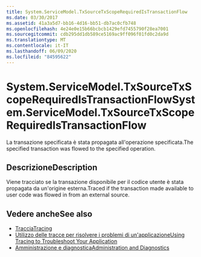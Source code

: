 ```yaml
---
title: System.ServiceModel.TxSourceTxScopeRequiredIsTransactionFlow
ms.date: 03/30/2017
ms.assetid: 41a3a5d7-bb16-4d16-bb51-db7ac0cfb748
ms.openlocfilehash: 4e24e0e15b66bcbcb1429efd7455790f28ea7001
ms.sourcegitcommit: cdb295dd1db589ce5169ac9ff096f01fd0c2da9d
ms.translationtype: MT
ms.contentlocale: it-IT
ms.lasthandoff: 06/09/2020
ms.locfileid: "84595622"
---
```

# <a name="systemservicemodeltxsourcetxscoperequiredistransactionflow"></a><span data-ttu-id="3eb0f-102">System.ServiceModel.TxSourceTxScopeRequiredIsTransactionFlow</span><span class="sxs-lookup"><span data-stu-id="3eb0f-102">System.ServiceModel.TxSourceTxScopeRequiredIsTransactionFlow</span></span>
<span data-ttu-id="3eb0f-103">La transazione specificata è stata propagata all'operazione specificata.</span><span class="sxs-lookup"><span data-stu-id="3eb0f-103">The specified transaction was flowed to the specified operation.</span></span>  
  
## <a name="description"></a><span data-ttu-id="3eb0f-104">Descrizione</span><span class="sxs-lookup"><span data-stu-id="3eb0f-104">Description</span></span>  
 <span data-ttu-id="3eb0f-105">Viene tracciato se la transazione disponibile per il codice utente è stata propagata da un'origine esterna.</span><span class="sxs-lookup"><span data-stu-id="3eb0f-105">Traced if the transaction made available to user code was flowed in from an external source.</span></span>  
  
## <a name="see-also"></a><span data-ttu-id="3eb0f-106">Vedere anche</span><span class="sxs-lookup"><span data-stu-id="3eb0f-106">See also</span></span>

- [<span data-ttu-id="3eb0f-107">Traccia</span><span class="sxs-lookup"><span data-stu-id="3eb0f-107">Tracing</span></span>](index.md)
- [<span data-ttu-id="3eb0f-108">Utilizzo delle tracce per risolvere i problemi di un'applicazione</span><span class="sxs-lookup"><span data-stu-id="3eb0f-108">Using Tracing to Troubleshoot Your Application</span></span>](using-tracing-to-troubleshoot-your-application.md)
- [<span data-ttu-id="3eb0f-109">Amministrazione e diagnostica</span><span class="sxs-lookup"><span data-stu-id="3eb0f-109">Administration and Diagnostics</span></span>](../index.md)
